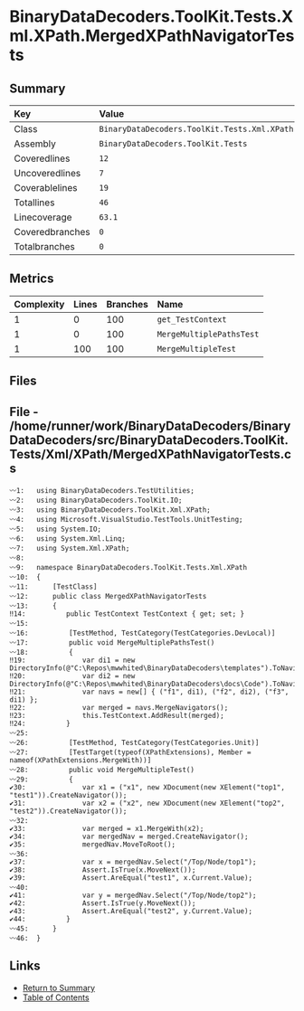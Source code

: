 ﻿# BinaryDataDecoders.ToolKit.Tests.Xml.XPath.MergedXPathNavigatorTests

## Summary

| Key             | Value                                                                  |
| :-------------- | :--------------------------------------------------------------------- |
| Class           | `BinaryDataDecoders.ToolKit.Tests.Xml.XPath.MergedXPathNavigatorTests` |
| Assembly        | `BinaryDataDecoders.ToolKit.Tests`                                     |
| Coveredlines    | `12`                                                                   |
| Uncoveredlines  | `7`                                                                    |
| Coverablelines  | `19`                                                                   |
| Totallines      | `46`                                                                   |
| Linecoverage    | `63.1`                                                                 |
| Coveredbranches | `0`                                                                    |
| Totalbranches   | `0`                                                                    |

## Metrics

| Complexity | Lines | Branches | Name                     |
| :--------- | :---- | :------- | :----------------------- |
| 1          | 0     | 100      | `get_TestContext`        |
| 1          | 0     | 100      | `MergeMultiplePathsTest` |
| 1          | 100   | 100      | `MergeMultipleTest`      |

## Files

## File - /home/runner/work/BinaryDataDecoders/BinaryDataDecoders/src/BinaryDataDecoders.ToolKit.Tests/Xml/XPath/MergedXPathNavigatorTests.cs

```CSharp
〰1:   using BinaryDataDecoders.TestUtilities;
〰2:   using BinaryDataDecoders.ToolKit.IO;
〰3:   using BinaryDataDecoders.ToolKit.Xml.XPath;
〰4:   using Microsoft.VisualStudio.TestTools.UnitTesting;
〰5:   using System.IO;
〰6:   using System.Xml.Linq;
〰7:   using System.Xml.XPath;
〰8:   
〰9:   namespace BinaryDataDecoders.ToolKit.Tests.Xml.XPath
〰10:  {
〰11:      [TestClass]
〰12:      public class MergedXPathNavigatorTests
〰13:      {
‼14:          public TestContext TestContext { get; set; }
〰15:  
〰16:          [TestMethod, TestCategory(TestCategories.DevLocal)]
〰17:          public void MergeMultiplePathsTest()
〰18:          {
‼19:              var di1 = new DirectoryInfo(@"C:\Repos\mwwhited\BinaryDataDecoders\templates").ToNavigable();
‼20:              var di2 = new DirectoryInfo(@"C:\Repos\mwwhited\BinaryDataDecoders\docs\Code").ToNavigable();
‼21:              var navs = new[] { ("f1", di1), ("f2", di2), ("f3", di1) };
‼22:              var merged = navs.MergeNavigators();
‼23:              this.TestContext.AddResult(merged);
‼24:          }
〰25:  
〰26:          [TestMethod, TestCategory(TestCategories.Unit)]
〰27:          [TestTarget(typeof(XPathExtensions), Member = nameof(XPathExtensions.MergeWith))]
〰28:          public void MergeMultipleTest()
〰29:          {
✔30:              var x1 = ("x1", new XDocument(new XElement("top1", "test1")).CreateNavigator());
✔31:              var x2 = ("x2", new XDocument(new XElement("top2", "test2")).CreateNavigator());
〰32:  
✔33:              var merged = x1.MergeWith(x2);
✔34:              var mergedNav = merged.CreateNavigator();
✔35:              mergedNav.MoveToRoot();
〰36:  
✔37:              var x = mergedNav.Select("/Top/Node/top1");
✔38:              Assert.IsTrue(x.MoveNext());
✔39:              Assert.AreEqual("test1", x.Current.Value);
〰40:  
✔41:              var y = mergedNav.Select("/Top/Node/top2");
✔42:              Assert.IsTrue(y.MoveNext());
✔43:              Assert.AreEqual("test2", y.Current.Value);
✔44:          }
〰45:      }
〰46:  }
```

## Links

* [Return to Summary](Summary.md)
* [Table of Contents](../TOC.md)

